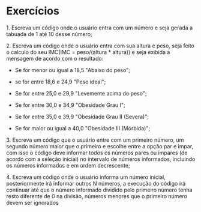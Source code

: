 # Exercícios 



1\. Escreva um código onde o usuário entra com um número e seja gerada a tabuada de 1 até 10 desse número;



2\. Escreva um código onde o usuário entra com sua altura e peso, seja feito o calculo do seu IMC(IMC = peso/(altura \* altura)) e seja exibida a mensagem de acordo com o resultado:

- Se for menor ou igual a 18,5 "Abaixo do peso";

- se for entre 18,6 e 24,9 "Peso ideal";

- Se for entre 25,0 e 29,9 "Levemente acima do peso";

- Se for entre 30,0 e 34,9 "Obesidade Grau I";

- Se for entre 35,0 e 39,9 "Obesidade Grau II (Severa)";

- Se for maior ou igual a 40,0 "Obesidade III (Mórbida)";



3\. Escreva um código que o usuário entre com um primeiro número, um segundo número maior que o primeiro e escolhe entre a opção par e impar, com isso o código deve informar todos os números pares ou ímpares (de acordo com a seleção inicial) no intervalo de números informados, incluindo os números informados e em ordem decrescente;



4\. Escreva um código onde o usuário informa um número inicial, posteriormente irá informar outros N números, a execução do código irá continuar até que o número informado dividido pelo primeiro número tenha resto diferente de  0 na divisão, números menores que o primeiro número devem ser ignorados

